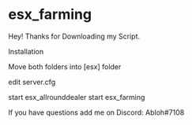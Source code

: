 # esx_farming

Hey! Thanks for Downloading my Script.

Installation

Move both folders into [esx] folder

edit server.cfg

start esx_allrounddealer
start esx_farming

If you have questions add me on Discord: 
Abloh#7108
